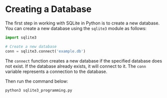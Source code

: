 # Creating a Database

The first step in working with SQLite in Python is to create a new database. You can create a new database using the `sqlite3` module as follows:

```python
import sqlite3

# Create a new database
conn = sqlite3.connect('example.db')
```

The `connect` function creates a new database if the specified database does not exist. If the database already exists, it will connect to it. The `conn` variable represents a connection to the database.

Then run the command below:

```bash
python3 sqlite3_programming.py
```
